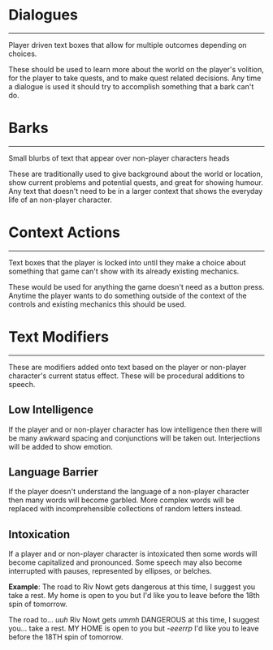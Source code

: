 # Dialogues
---
Player driven text boxes that allow for multiple outcomes depending on choices.

These should be used to learn more about the world on the player's volition, for the player to take quests, and to make quest related decisions. Any time a dialogue is used it should try to accomplish something that a bark can't do.

# Barks
---
Small blurbs of text that appear over non-player characters heads

These are traditionally used to give background about the world or location, show current problems and potential quests, and great for showing humour. Any text that doesn't need to be in a larger context that shows the everyday life of an non-player character.

# Context Actions
---
Text boxes that the player is locked into until they make a choice about something that game can't show with its already existing mechanics.

These would be used for anything the game doesn't need as a button press. Anytime the player wants to do something outside of the context of the controls and existing mechanics this should be used.

# Text Modifiers
---
These are modifiers added onto text based on the player or non-player character's current status effect. These will be procedural additions to speech.
## Low Intelligence
If the player and or non-player character has low intelligence then there will be many awkward spacing and conjunctions will be taken out. Interjections will be added to show emotion.

## Language Barrier
If the player doesn't understand the language of a non-player character then many words will become garbled. More complex words will be replaced with incomprehensible collections of random letters instead.

## Intoxication
If a player and or non-player character is intoxicated then some words will become capitalized and pronounced. Some speech may also become interrupted with pauses, represented by ellipses, or belches.

**Example**: The road to Riv Nowt gets dangerous at this time, I suggest you take a rest. My home is open to you but I'd like you to leave before the 18th spin of tomorrow.

The road to... *uuh* Riv Nowt gets *ummh* DANGEROUS at this time, I suggest you... take a rest. MY HOME is open to you but *-eeerrp* I'd like you to leave before the 18TH spin of tomorrow.